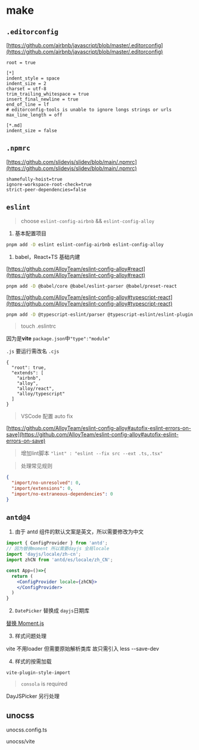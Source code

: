 # make

## `.editorconfig`
[https://github.com/airbnb/javascript/blob/master/.editorconfig](https://github.com/airbnb/javascript/blob/master/.editorconfig)

```
root = true

[*]
indent_style = space
indent_size = 2
charset = utf-8
trim_trailing_whitespace = true
insert_final_newline = true
end_of_line = lf
# editorconfig-tools is unable to ignore longs strings or urls
max_line_length = off

[*.md]
indent_size = false
```

## `.npmrc`
[https://github.com/slidevjs/slidev/blob/main/.npmrc](https://github.com/slidevjs/slidev/blob/main/.npmrc)

```
shamefully-hoist=true
ignore-workspace-root-check=true
strict-peer-dependencies=false
```

## `eslint`
> choose `eslint-config-airbnb`
&&
`eslint-config-alloy`
1. 基本配置项目

```bash
pnpm add -D eslint eslint-config-airbnb eslint-config-alloy
```

1. babel，React+TS 基础内建

[https://github.com/AlloyTeam/eslint-config-alloy#react](https://github.com/AlloyTeam/eslint-config-alloy#react)
```bash
pnpm add -D @babel/core @babel/eslint-parser @babel/preset-react
```
[https://github.com/AlloyTeam/eslint-config-alloy#typescript-react](https://github.com/AlloyTeam/eslint-config-alloy#typescript-react)

```bash
pnpm add -D @typescript-eslint/parser @typescript-eslint/eslint-plugin eslint-plugin-react
```
> touch .eslintrc

因为是**vite** `package.json`中`"type":"module"`

`.js` 要运行需改名 `.cjs`
```jsonc
{
  "root": true,
  "extends": [
    "airbnb",
    "alloy",
    "alloy/react",
    "alloy/typescript"
  ]
}
```
> VSCode 配置 auto fix

[https://github.com/AlloyTeam/eslint-config-alloy#autofix-eslint-errors-on-save](https://github.com/AlloyTeam/eslint-config-alloy#autofix-eslint-errors-on-save)

> 增加lint脚本
`"lint" : "eslint --fix src --ext .ts,.tsx"`

> 处理常见规则
```json
{
  "import/no-unresolved": 0,
  "import/extensions": 0,
  "import/no-extraneous-dependencies": 0
}
```

## `antd@4`
1. 由于 antd 组件的默认文案是英文，所以需要修改为中文
```jsx
import { ConfigProvider } from 'antd';
// 因为替换moment 所以需要dayjs 全局locale
import 'dayjs/locale/zh-cn';
import zhCN from 'antd/es/locale/zh_CN';

const App=()=>{
  return (
    <ConfigProvider locale={zhCN}>
    </ConfigProvider>
  )
}
```
2. `DatePicker` 替换成 `dayjs`日期库

[替换 Moment.js](https://4x.ant.design/docs/react/replace-moment-cn)

3. 样式问题处理

vite 不用loader 但需要原始解析类库
故只需引入 less --save-dev

4. 样式的按需加载

`vite-plugin-style-import`
>`consola` is required

DayJSPicker 另行处理


## unocss
unocss.config.ts

unocss/vite
